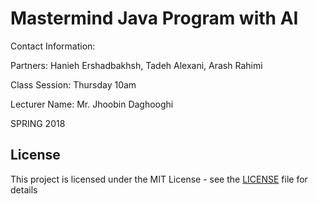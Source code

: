 # Mastermind Java Program with AI

Contact Information:

Partners: Hanieh Ershadbakhsh, Tadeh Alexani, Arash Rahimi

Class Session: Thursday 10am

Lecturer Name: Mr. Jhoobin Daghooghi

SPRING 2018

## License

This project is licensed under the MIT License - see the [LICENSE](LICENSE) file for details

